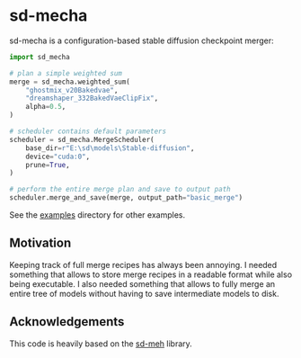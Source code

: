 # sd-mecha

sd-mecha is a configuration-based stable diffusion checkpoint merger:

```python
import sd_mecha

# plan a simple weighted sum
merge = sd_mecha.weighted_sum(
    "ghostmix_v20Bakedvae",
    "dreamshaper_332BakedVaeClipFix",
    alpha=0.5,
)

# scheduler contains default parameters
scheduler = sd_mecha.MergeScheduler(
    base_dir=r"E:\sd\models\Stable-diffusion",
    device="cuda:0",
    prune=True,
)

# perform the entire merge plan and save to output path
scheduler.merge_and_save(merge, output_path="basic_merge")
```

See the [examples](/examples) directory for other examples.

## Motivation

Keeping track of full merge recipes has always been annoying.
I needed something that allows to store merge recipes in a readable format while also being executable.
I also needed something that allows to fully merge an entire tree of models without having to save intermediate models to disk.

## Acknowledgements

This code is heavily based on the [sd-meh](https://github.com/s1dlx/meh) library.

